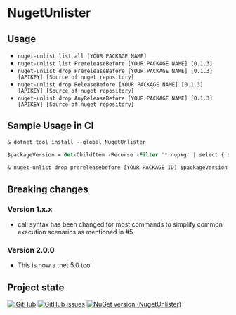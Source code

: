# NugetUnlister

## Usage

- `nuget-unlist list all [YOUR PACKAGE NAME]`
- `nuget-unlist list PrereleaseBefore [YOUR PACKAGE NAME] [0.1.3] `
- `nuget-unlist drop PrereleaseBefore [YOUR PACKAGE NAME] [0.1.3] [APIKEY] [Source of nuget repository]`
- `nuget-unlist drop ReleaseBefore [YOUR PACKAGE NAME] [0.1.3] [APIKEY] [Source of nuget repository]`
- `nuget-unlist drop AnyReleaseBefore [YOUR PACKAGE NAME] [0.1.3] [APIKEY] [Source of nuget repository]`

## Sample Usage in CI

```ps
& dotnet tool install --global NugetUnlister

$packageVersion = Get-ChildItem -Recurse -Filter '*.nupkg' | select { $_.Name } -ExpandProperty Name -First 1 | Select-String -Pattern "\d[\d\w\.\+-]+(?=.nupkg)" | %{$_.Matches.Value}

& nuget-unlist drop prereleasebefore [YOUR PACKAGE ID] $packageVersion $(nugetApiKey)
```

## Breaking changes

### Version 1.x.x
- call syntax has been changed for most commands to simplify common execution scenarios as mentioned in #5

### Version 2.0.0
- This is now a .net 5.0 tool


## Project state

[![.GitHub](https://github.com/taori/NugetUnlister/actions/workflows/dotnet.yml/badge.svg)](https://github.com/taori/NugetUnlister/actions/workflows/dotnet.yml)
[![GitHub issues](https://img.shields.io/github/issues/taori/NugetUnlister)](https://github.com/taori/NugetUnlister/issues)
[![NuGet version (NugetUnlister)](https://img.shields.io/nuget/v/NugetUnlister.svg)](https://www.nuget.org/packages/NugetUnlister/)

